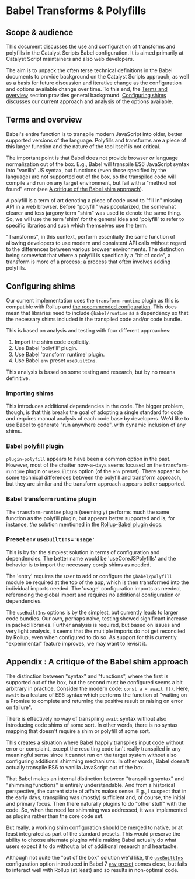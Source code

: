 # Babel Transforms & Polyfills

## Scope & audience

This document discusses the use and configuration of transforms and polyfills in
the Catalyst Scripts Babel configuration. It is aimed primarily at Catalyst
Script maintainers and also web developers.

The aim is to unpack the often terse technical definitions in the Babel
documents to provide background on the Catalyst Scripts approach, as well as a
basis for future discussion and iterative change as the configuration and
options available change over time. To this end, the
[Terms and overview](#terms-and-overview) section provides general background.
[Configuring shims](#configuring-shims) discusses our current approach and
analysis of the options available.

## Terms and overview

Babel's entire function is to transpile modern JavaScript into older, better
supported versions of the language. Polyfills and transforms are a piece of this
larger function and the nature of the tool itself is not critical.

The important point is that Babel does not provide browser _or_ language
normalization out of the box. E.g., Babel will transpile ES6 JavaScript syntax
into "vanilla" JS syntax, but functions (even those specified by the language)
are not supported out of the box, so the transpiled code will compile and run on
any target environment, but fail with a "method not found" error (see [A
critique of the Babel shim approach](#a-critique-of-the-babel-shim-approach)).

A polyfill is a term of art denoting a piece of code used to "fill in" missing
API in a web browser. Before "polyfill" was popularized, the somewhat clearer
and less jargony term "shim" was used to denote the same thing. So, we will use
the term 'shim' for the general idea and 'polyfill' to refer to specific
libraries and such which themselves use the term.

"Transforms", in this context, perform essentially the same function of allowing
developers to use modern and consistent API calls without regard to the
differences between various browser environments. The distinction being somewhat
that where a polyfill is specifically a "bit of code", a transform is more of a
process; a process that often involves adding polyfills.

## Configuring shims

Our current implementation uses the `transform-runtime` plugin as this is
compatible with Rollup and [the recommended configuration](https://github.com/rollup/rollup-plugin-babel#external-dependencies). This does mean that
libraries need to include `@babel/runtime` as a dependency so that the necessary
shims included in the transpiled code and/or code bundle.

This is based on analysis and testing with four different approaches:

1) Import the shim code explicitly.
2) Use Babel 'polyfill' plugin.
3) Use Babel 'transform runtime' plugin.
4) Use Babel `env` preset `useBuiltIns`.

This analysis is based on some testing and research, but by no means definitive.

### Importing shims

This introduces additional dependencies in the code. The bigger problem, though,
is that this breaks the goal of adopting a single standard for code and requires
manual analysis of each code base by developers. We'd like to use Babel to
generate "run anywhere code", with dynamic inclusion of any shims.

### Babel polyfill plugin

`plugin-polyfill` appears to have been a common option in the past. However,
most of the chatter now-a-days seems focused on the `transform-runtime` plugin
or `useBuiltIns` option (of the `env` preset). There appear to be some technical
differences between the polyfill and transform approach, but they are similar
and the transform approach appears better supported.

### Babel transform runtime plugin

The `transform-runtime` plugin (seemingly) performs much the same function as
the polyfill plugin, but appears better supported and is, for instance, _the_
solution mentioned in the [Rollup-Babel plugin docs](https://github.com/rollup/rollup-plugin-babel).

### Preset `env` `useBuiltIns='usage'`

This is by far the simplest solution in terms of configuration and dependencies.
The better name would be 'useCoreJSPolyfills' and the behavior is to import
the necessary corejs shims as needed.

The 'entry' requires the user to add or configure the `@babel/polyfill` module
be required at the top of the app, which is then transformed into the individual
imports needed. The 'usage' configuration imports as needed, referencing the
global import and requires no additional configuration or dependencies.

The `useBuiltIns` options is by the simplest, but currently leads to
larger code bundles. Our own, perhaps naive, testing showed significant increase
in packed libraries. Further analysis is required, but based on issues and
very light analysis, it seems that the multiple imports do not get reconciled
by Rollup, even when configured to do so. As support for this currently
"experimental" feature improves, we may want to revisit it.






## Appendix : A critique of the Babel shim approach

The distinction between "syntax" and "functions", where the first is supported
out of the box, but the second must be configured seems a bit arbitrary in
practice. Consider the modern code: `const a = await f()`. Here, `await` is a
feature of ES6 syntax which performs the function of "waiting on a Promise to
complete and returning the positive result or raising on error on failure".

There is effectively no way of transpiling `await` syntax without also
introducing code shims of some sort. In other words, there is no syntax mapping
that doesn't require a shim or polyfill of some sort.

This creates a situation where Babel happily transpiles input code without error
or complaint, except the resulting code isn't really transpiled in any
meaningful sense since it cannot run on the target system without also
configuring additional shimming mechanisms. In other words, Babel doesn't
actually transpile ES6 to vanilla JavaScript out of the box.

That Babel makes an internal distinction between "transpiling syntax" and
"shimming functions" is entirely understandable. And from a historical
perspective, the current state of affairs makes sense. E.g., I suspect that in
the early days, transpiling was (mostly) sufficient and, of course, the initial
and primary focus. Then there naturally plugins to do "other stuff" with the
code. So, when the need for shimming was addressed, it was implemented as
plugins rather than the core code set.

But really, a working shim configuration should be merged to native, or at least
integrated as part of the standard presets. This would preserve the ability to
choose alternate plugins while making Babel actually do what users expect it to
do without a lot of additional research and heartache.

Although not quite the "out of the box" solution we'd like, the
[`useBuiltIns`](https://babeljs.io/docs/en/babel-preset-env#usebuiltins)
configuration option introduced in Babel 7 [`env` preset](https://babeljs.io/docs/en/babel-preset-env)
comes close, but fails to interact well with Rollup (at least) and so results in
non-optimal code.

